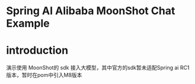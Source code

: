 # Spring AI Alibaba MoonShot Chat Example

# introduction

演示使用 MoonShot的 sdk 接入大模型，其中官方的sdk暂未适配Spring ai RC1版本，暂时在pom中引入M8版本
